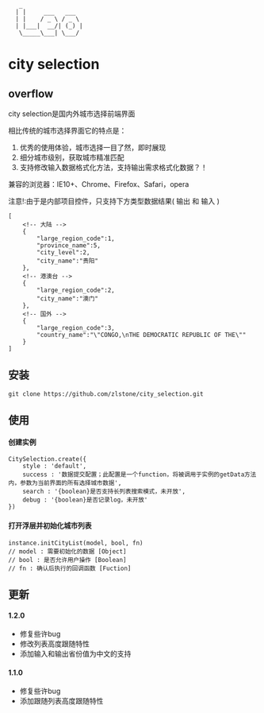 ```
   _
  | |     ___   ___ 
  | |    / _ \ / _ \
  | |___|  __/| (_) |
   \_____\___| \___/
```
# city selection

## overflow

city selection是国内外城市选择前端界面

相比传统的城市选择界面它的特点是：

1. 优秀的使用体验，城市选择一目了然，即时展现
2. 细分城市级别，获取城市精准匹配
3. 支持修改输入数据格式化方法，支持输出需求格式化数据？！

兼容的浏览器：IE10+、Chrome、Firefox、Safari，opera 

注意!:由于是内部项目控件，只支持下方类型数据结果( 输出 和 输入 ) 

```
[
	<!-- 大陆 -->
	{
		"large_region_code":1,
		"province_name":5,
		"city_level":2,
		"city_name":"贵阳"
	},
	<!-- 港澳台 -->
	{
		"large_region_code":2,
		"city_name":"澳门"
	},
	<!-- 国外 -->
	{
		"large_region_code":3,
		"country_name":"\"CONGO,\nTHE DEMOCRATIC REPUBLIC OF THE\""
	}
]
```

## 安装

```shell
git clone https://github.com/zlstone/city_selection.git
```

## 使用

#### 创建实例
```
CitySelection.create({
	style : 'default',
	success : '数据提交配置；此配置是一个function，将被调用于实例的getData方法内，参数为当前界面的所有选择城市数据',
	search : '{boolean}是否支持长列表搜索模式，未开放',
	debug : '{boolean}是否记录log，未开放'
})
```
#### 打开浮层并初始化城市列表
```
instance.initCityList(model, bool, fn)
// model : 需要初始化的数据 [Object]
// bool : 是否允许用户操作 [Boolean]
// fn : 确认后执行的回调函数 [Fuction]
```

## 更新
#### 1.2.0
* 修复些许bug
* 修改列表高度跟随特性
* 添加输入和输出省份值为中文的支持

#### 1.1.0
* 修复些许bug
* 添加跟随列表高度跟随特性